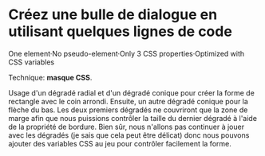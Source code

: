 # Créez une bulle de dialogue en utilisant quelques lignes de code

One element·No pseudo-element·Only 3 CSS properties·Optimized with CSS variables

Technique: **masque CSS**.

Usage d'un dégradé radial et d'un dégradé conique pour créer la forme de rectangle avec le coin arrondi. Ensuite, un autre dégradé conique pour la flèche du bas. Les deux premiers dégradés ne couvriront que la zone de marge afin que nous puissions contrôler la taille du dernier dégradé à l'aide de la propriété de bordure. Bien sûr, nous n'allons pas continuer à jouer avec les dégradés (je sais que cela peut être délicat) donc nous pouvons ajouter des variables CSS au jeu pour contrôler facilement la forme.